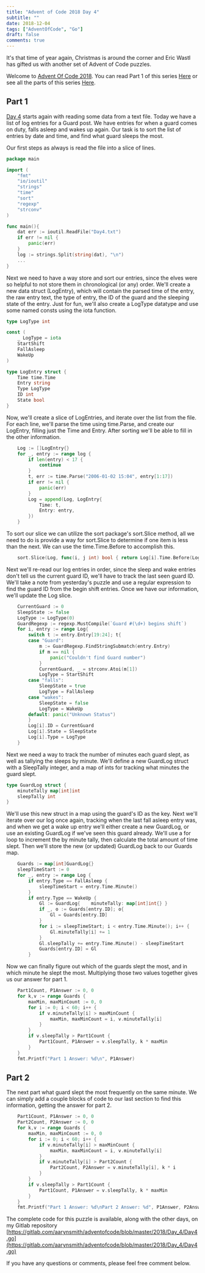 ```yaml
---
title: "Advent of Code 2018 Day 4"
subtitle: ""
date: 2018-12-04
tags: ["AdventOfCode", "Go"]
draft: false
comments: true
---
```


It's that time of year again, Christmas is around the corner and Eric Wastl has gifted us with another set of Advent of Code puzzles.
<!--more-->
Welcome to [Advent Of Code 2018](https://adventofcode.com/2018/). You can read Part 1 of this series [Here](/blog/advent-of-code-2018-day-1/) or see all the parts of this series [Here](/tags/adventofcode/).

## Part 1

[Day 4](https://adventofcode.com/2018/day/4) starts again with reading some data from a text file. Today we have a list of log entries for a Guard post. We have entries for when a guard comes on duty, falls asleep and wakes up again. Our task is to sort the list of entries by date and time, and find what guard sleeps the most.

Our first steps as always is read the file into a slice of lines.

```go
package main

import (
    "fmt"
    "io/ioutil"
    "strings"
    "time"
    "sort"
    "regexp"
    "strconv"
)

func main(){
    dat err := ioutil.ReadFile("Day4.txt")
    if err != nil {
        panic(err)
    }
    log := strings.Split(string(dat), "\n")
    ...
}
```

Next we need to have a way store and sort our entries, since the elves were so helpful to not store them in chronological (or any) order. We'll create a new data struct (LogEntry), which will contain the parsed time of the entry, the raw entry text, the type of entry, the ID of the guard and the sleeping state of the entry. Just for fun, we'll also create a LogType datatype and use some named consts using the iota function.

```go
type LogType int

const (
    _ LogType = iota
    StartShift
    FallAsleep
    WakeUp
)

type LogEntry struct {
    Time time.Time
    Entry string
    Type LogType
    ID int
    State bool
}
```

Now, we'll create a slice of LogEntries, and iterate over the list from the file. For each line, we'll parse the time using time.Parse, and create our LogEntry, filling just the Time and Entry. After sorting we'll be able to fill in the other information.

```go
    Log := []LogEntry{}
    for _, entry := range log {
        if len(entry) < 17 {
            continue
        }
        t, err := time.Parse("2006-01-02 15:04", entry[1:17])
        if err != nil {
            panic(err)
        }
        Log = append(Log, LogEntry{
            Time: t,
            Entry: entry,
        })
    }
```

To sort our slice we can utilize the sort package's sort.Slice method, all we need to do is provide a way for sort.Slice to determine if one item is less than the next. We can use the time.Time.Before to accomplish this.

```go
    sort.Slice(Log, func(i, j int) bool { return Log[i].Time.Before(Log[j].Time) })
```

Next we'll re-read our log entries in order, since the sleep and wake entries don't tell us the current guard ID, we'll have to track the last seen guard ID. We'll take a note from yesterday's puzzle and use a regular expression to find the guard ID from the begin shift entries. Once we have our information, we'll update the Log slice.

```go
    CurrentGuard := 0
    SleepState := false
    LogType := LogType(0)
    GuardRegexp := regexp.MustCompile(`Guard #(\d+) begins shift`)
    for i, entry := range Log{
        switch t := entry.Entry[19:24]; t{
        case "Guard":
            m := GuardRegexp.FindStringSubmatch(entry.Entry)
            if m == nil {
                panic("Couldn't find Guard number")
            }
            CurrentGuard, _ = strconv.Atoi(m[1])
            LogType = StartShift
        case "falls":
            SleepState = true
            LogType = FallAsleep
        case "wakes":
            SleepState = false
            LogType = WakeUp
        default: panic("Unknown Status")
        }
        Log[i].ID = CurrentGuard
        Log[i].State = SleepState
        Log[i].Type = LogType
    }
```

Next we need a way to track the number of minutes each guard slept, as well as tallying the sleeps by minute. We'll define a new GuardLog struct with a SleepTally integer, and a map of ints for tracking what minutes the guard slept.

```go
type GuardLog struct {
    minuteTally map[int]int
    sleepTally int
}
```

We'll use this new struct in a map using the guard's ID as the key. Next we'll iterate over our log once again, tracking when the last fall asleep entry was, and when we get a wake up entry we'll either create a new GuardLog, or use an existing GuardLog if we've seen this guard already. We'll use a for loop to increment the by minute tally, then calculate the total amount of time slept. Then we'll store the new (or updated) GuardLog back to our Guards map.

```go
    Guards := map[int]GuardLog{}
    sleepTimeStart := 0
    for _, entry := range Log {
        if entry.Type == FallAsleep {
            sleepTimeStart = entry.Time.Minute()
        }
        if entry.Type == WakeUp {
            Gl := GuardLog{    minuteTally: map[int]int{} }
            if _, o := Guards[entry.ID]; o{
                Gl = Guards[entry.ID]
            }
            for i := sleepTimeStart; i < entry.Time.Minute(); i++ {
                Gl.minuteTally[i] += 1
            }
            Gl.sleepTally += entry.Time.Minute() - sleepTimeStart
            Guards[entry.ID] = Gl
        }
```

Now we can finally figure out which of the guards slept the most, and in which minute he slept the most. Multiplying those two values together gives us our answer for part 1.

```go
    Part1Count, P1Answer := 0, 0
    for k,v := range Guards {
        maxMin, maxMinCount := 0, 0
        for i := 0; i < 60; i++ {
            if v.minuteTally[i] > maxMinCount {
                maxMin, maxMinCount = i, v.minuteTally[i]
            }
        }
        if v.sleepTally > Part1Count {
            Part1Count, P1Answer = v.sleepTally, k * maxMin
        }
    }
    fmt.Printf("Part 1 Answer: %d\n", P1Answer)
```

## Part 2

The next part what guard slept the most frequently on the same minute. We can simply add a couple blocks of code to our last section to find this information, getting the answer for part 2.

```go
    Part1Count, P1Answer := 0, 0
    Part2Count, P2Answer := 0, 0
    for k,v := range Guards {
        maxMin, maxMinCount := 0, 0
        for i := 0; i < 60; i++ {
            if v.minuteTally[i] > maxMinCount {
                maxMin, maxMinCount = i, v.minuteTally[i]
            }
            if v.minuteTally[i] > Part2Count {
                Part2Count, P2Answer = v.minuteTally[i], k * i
            }
        }
        if v.sleepTally > Part1Count {
            Part1Count, P1Answer = v.sleepTally, k * maxMin
        }
    }
    fmt.Printf("Part 1 Answer: %d\nPart 2 Answer: %d", P1Answer, P2Answer)
```

The complete code for this puzzle is available, along with the other days, on my Gitlab repository [https://gitlab.com/aarynsmith/adventofcode/blob/master/2018/Day_4/Day4.go](https://gitlab.com/aarynsmith/adventofcode/blob/master/2018/Day_4/Day4.go)

If you have any questions or comments, please feel free comment below.
